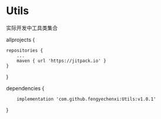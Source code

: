 # Utils
实际开发中工具类集合

allprojects {

    repositories {
        ...
        maven { url 'https://jitpack.io' }
    }
}

dependencies {

        implementation 'com.github.fengyechenxi:Utils:v1.0.1'
}

